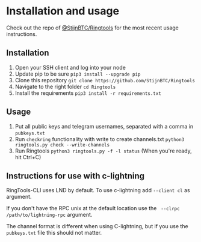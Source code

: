 # Installation and usage

Check out the repo of [@StijnBTC/Ringtools](https://github.com/StijnBTC/Ringtools) for the most recent usage instructions.

## Installation
1. Open your SSH client and log into your node
2. Update pip to be sure `pip3 install --upgrade pip`
3. Clone this repository `git clone https://github.com/StijnBTC/Ringtools`
4. Navigate to the right folder `cd Ringtools`
5. Install the requirements `pip3 install -r requirements.txt`

## Usage
1. Put all public keys and telegram usernames, separated with a comma in `pubkeys.txt`
2. Run `checkring` functionality with write to create channels.txt `python3 ringtools.py check --write-channels`
3. Run Ringtools `python3 ringtools.py -f -l status` (When you're ready, hit Ctrl+C)

## Instructions for use with c-lightning
RingTools-CLI uses LND by default. To use c-lightning add `--client cl` as argument. 

If you don't have the RPC unix at the default location use the ` --clrpc /path/to/lightning-rpc` argument.

The channel format is different when using C-lightning, but if you use the `pubkeys.txt` file this should not matter.
